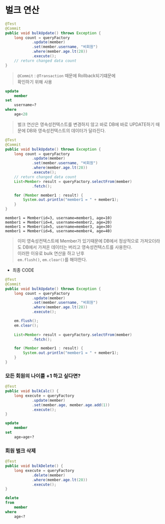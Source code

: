 # 벌크 연산

```java
@Test
@Commit
public void bulkUpdate() throws Exception {
    long count = queryFactory
            .update(member)
            .set(member.username, "비회원")
            .where(member.age.lt(28))
            .execute();
    // return changed data count
}
```
> `@Commit` : `@Transaction` 때문에 Rollback되기떄문에   
> 확인하기 위해 사용

```sql
update
    member 
set
    username=? 
where
    age<28
```

> 벌크 연산은 영속성컨텍스트를 변경하지 않고 바로 DB에 바로 UPDATE하기 때문에 DB와 영속성컨텍스트의 데이터가 달라진다.

```java
@Test
@Commit
public void bulkUpdate() throws Exception {
    long count = queryFactory
            .update(member)
            .set(member.username, "비회원")
            .where(member.age.lt(28))
            .execute();
    // return changed data count
    List<Member> result = queryFactory.selectFrom(member)
            .fetch();

    for (Member member1 : result) {
        System.out.println("member1 = " + member1);
    }
}
```
```
member1 = Member(id=3, username=member1, age=10)
member1 = Member(id=4, username=member2, age=20)
member1 = Member(id=5, username=member3, age=30)
member1 = Member(id=6, username=member4, age=40)
```

> 이미 영속성컨텍스트에 Member가 있기때문에 DB에서 정상적으로 
가져오더라도 DB에서 가져온 데이터는 버리고 영속성컨텍스트를 사용한다.   
이러한 이유로 bulk 연산을 하고 난후   
`em.flush()`, `em.clear()`를 해야한다.


- 최종 CODE
```java
@Test
@Commit
public void bulkUpdate() throws Exception {
    long count = queryFactory
            .update(member)
            .set(member.username, "비회원")
            .where(member.age.lt(28))
            .execute();

    em.flush();
    em.clear();
    
    List<Member> result = queryFactory.selectFrom(member)
            .fetch();

    for (Member member1 : result) {
        System.out.println("member1 = " + member1);
    }
}
```


### 모든 회원의 나이를 +1 하고 싶다면?

```java
@Test
public void bulkCalc() {
    long execute = queryFactory
            .update(member)
            .set(member.age, member.age.add(1))
            .execute();
}
```
```sql
update
    member 
set
    age=age+?
```

### 회원 벌크 삭제
```java
@Test
public void bulkDelete() {
    long execute = queryFactory
            .delete(member)
            .where(member.age.lt(28))
            .execute();
}
```
```sql
delete 
from
    member 
where
    age<?
```